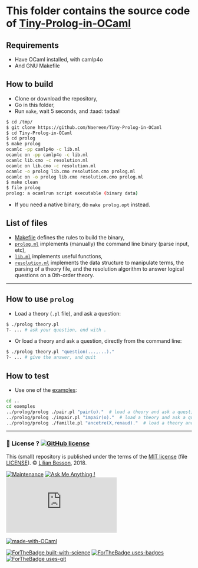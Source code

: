 # This folder contains the source code of [Tiny-Prolog-in-OCaml](https://github.com/Naereen/Tiny-Prolog-in-OCaml)

## Requirements
- Have OCaml installed, with camlp4o
- And GNU Makefile

## How to build
- Clone or download the repository,
- Go in this folder,
- Run `make`, wait 5 seconds, and :taad: tadaa!

```bash
$ cd /tmp/
$ git clone https://github.com/Naereen/Tiny-Prolog-in-OCaml
$ cd Tiny-Prolog-in-OCaml
$ cd prolog
$ make prolog
ocamlc -pp camlp4o -c lib.ml
ocamlc on -pp camlp4o -c lib.ml
ocamlc lib.cmo -c resolution.ml
ocamlc on lib.cmo -c resolution.ml
ocamlc -o prolog lib.cmo resolution.cmo prolog.ml
ocamlc on -o prolog lib.cmo resolution.cmo prolog.ml
$ make clean
$ file prolog
prolog: a ocamlrun script executable (binary data)
```

- If you need a native binary, do `make prolog.opt` instead.

## List of files
- [Makefile](Makefile) defines the rules to build the binary,
- [`prolog.ml`](prolog.ml) implements (manually) the command line binary (parse input, etc),
- [`lib.ml`](lib.ml) implements useful functions,
- [`resolution.ml`](resolution.ml) implements the data structure to manipulate terms, the parsing of a theory file, and the resolution algorithm to answer logical questions on a 0th-order theory.

---

## How to use `prolog`
- Load a theory (`.pl` file), and ask a question:
```bash
$ ./prolog theory.pl
?- ... # ask your question, end with .
```

- Or load a theory and ask a question, directly from the command line:
```bash
$ ./prolog theory.pl "question(...,...)."
?- ... # give the answer, and quit
```

## How to test
- Use one of the [examples](../exemples/):

```bash
cd ..
cd exemples
../prolog/prolog ./pair.pl "pair(o)."  # load a theory and ask a question
../prolog/prolog ./impair.pl "impair(o)."  # load a theory and ask a question
../prolog/prolog ./famille.pl "ancetre(X,renaud)."  # load a theory and ask a question
```

---

### :scroll: License ? [![GitHub license](https://img.shields.io/github/license/Naereen/Tiny-Prolog-in-OCaml.svg)](https://github.com/Naereen/Tiny-Prolog-in-OCaml/blob/master/LICENSE)
This (small) repository is published under the terms of the [MIT license](http://lbesson.mit-license.org/) (file [LICENSE](LICENSE)).
© [Lilian Besson](https://GitHub.com/Naereen), 2018.

[![Maintenance](https://img.shields.io/badge/Maintained%3F-yes-green.svg)](https://GitHub.com/Naereen/Tiny-Prolog-in-OCaml/graphs/commit-activity)
[![Ask Me Anything !](https://img.shields.io/badge/Ask%20me-anything-1abc9c.svg)](https://GitHub.com/Naereen/Tiny-Prolog-in-OCaml)
[![Analytics](https://ga-beacon.appspot.com/UA-38514290-17/github.com/Naereen/Tiny-Prolog-in-OCaml/README.md?pixel)](https://GitHub.com/Naereen/Tiny-Prolog-in-OCaml/)

[![made-with-OCaml](https://img.shields.io/badge/Made%20with-OCaml-1f425f.svg)](https://ocaml.org/)

[![ForTheBadge built-with-science](http://ForTheBadge.com/images/badges/built-with-science.svg)](https://GitHub.com/Naereen/)
[![ForTheBadge uses-badges](http://ForTheBadge.com/images/badges/uses-badges.svg)](http://ForTheBadge.com)
[![ForTheBadge uses-git](http://ForTheBadge.com/images/badges/uses-git.svg)](https://GitHub.com/)
